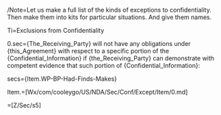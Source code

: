 /Note=Let us make a full list of the kinds of exceptions to confidentiality.  Then make them into kits for particular situations.  And give them names.  

Ti=Exclusions from Confidentiality

0.sec={The_Receiving_Party} will not have any obligations under {this_Agreement} with respect to a specific portion of the {Confidential_Information} if {the_Receiving_Party} can demonstrate with competent evidence that such portion of {Confidential_Information}:

secs={Item.WP-BP-Had-Finds-Makes}

Item.=[Wx/com/cooleygo/US/NDA/Sec/Conf/Except/Item/0.md]

=[Z/Sec/s5]